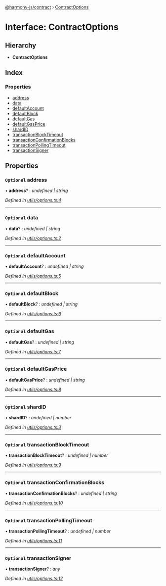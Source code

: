 [@harmony-js/contract](../globals.md) › [ContractOptions](contractoptions.md)

# Interface: ContractOptions

## Hierarchy

* **ContractOptions**

## Index

### Properties

* [address](contractoptions.md#optional-address)
* [data](contractoptions.md#optional-data)
* [defaultAccount](contractoptions.md#optional-defaultaccount)
* [defaultBlock](contractoptions.md#optional-defaultblock)
* [defaultGas](contractoptions.md#optional-defaultgas)
* [defaultGasPrice](contractoptions.md#optional-defaultgasprice)
* [shardID](contractoptions.md#optional-shardid)
* [transactionBlockTimeout](contractoptions.md#optional-transactionblocktimeout)
* [transactionConfirmationBlocks](contractoptions.md#optional-transactionconfirmationblocks)
* [transactionPollingTimeout](contractoptions.md#optional-transactionpollingtimeout)
* [transactionSigner](contractoptions.md#optional-transactionsigner)

## Properties

### `Optional` address

• **address**? : *undefined | string*

*Defined in [utils/options.ts:4](https://github.com/FireStack-Lab/Harmony-sdk-core/blob/436f358/packages/harmony-contract/src/utils/options.ts#L4)*

___

### `Optional` data

• **data**? : *undefined | string*

*Defined in [utils/options.ts:2](https://github.com/FireStack-Lab/Harmony-sdk-core/blob/436f358/packages/harmony-contract/src/utils/options.ts#L2)*

___

### `Optional` defaultAccount

• **defaultAccount**? : *undefined | string*

*Defined in [utils/options.ts:5](https://github.com/FireStack-Lab/Harmony-sdk-core/blob/436f358/packages/harmony-contract/src/utils/options.ts#L5)*

___

### `Optional` defaultBlock

• **defaultBlock**? : *undefined | string*

*Defined in [utils/options.ts:6](https://github.com/FireStack-Lab/Harmony-sdk-core/blob/436f358/packages/harmony-contract/src/utils/options.ts#L6)*

___

### `Optional` defaultGas

• **defaultGas**? : *undefined | string*

*Defined in [utils/options.ts:7](https://github.com/FireStack-Lab/Harmony-sdk-core/blob/436f358/packages/harmony-contract/src/utils/options.ts#L7)*

___

### `Optional` defaultGasPrice

• **defaultGasPrice**? : *undefined | string*

*Defined in [utils/options.ts:8](https://github.com/FireStack-Lab/Harmony-sdk-core/blob/436f358/packages/harmony-contract/src/utils/options.ts#L8)*

___

### `Optional` shardID

• **shardID**? : *undefined | number*

*Defined in [utils/options.ts:3](https://github.com/FireStack-Lab/Harmony-sdk-core/blob/436f358/packages/harmony-contract/src/utils/options.ts#L3)*

___

### `Optional` transactionBlockTimeout

• **transactionBlockTimeout**? : *undefined | number*

*Defined in [utils/options.ts:9](https://github.com/FireStack-Lab/Harmony-sdk-core/blob/436f358/packages/harmony-contract/src/utils/options.ts#L9)*

___

### `Optional` transactionConfirmationBlocks

• **transactionConfirmationBlocks**? : *undefined | string*

*Defined in [utils/options.ts:10](https://github.com/FireStack-Lab/Harmony-sdk-core/blob/436f358/packages/harmony-contract/src/utils/options.ts#L10)*

___

### `Optional` transactionPollingTimeout

• **transactionPollingTimeout**? : *undefined | number*

*Defined in [utils/options.ts:11](https://github.com/FireStack-Lab/Harmony-sdk-core/blob/436f358/packages/harmony-contract/src/utils/options.ts#L11)*

___

### `Optional` transactionSigner

• **transactionSigner**? : *any*

*Defined in [utils/options.ts:12](https://github.com/FireStack-Lab/Harmony-sdk-core/blob/436f358/packages/harmony-contract/src/utils/options.ts#L12)*
